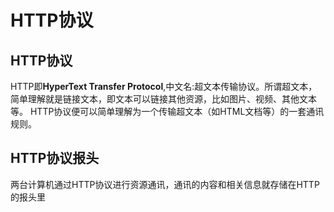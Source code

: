 # HTTP协议  
## HTTP协议
HTTP即**HyperText Transfer Protocol**,中文名:超文本传输协议。所谓超文本，简单理解就是链接文本，即文本可以链接其他资源，比如图片、视频、其他文本等。
HTTP协议便可以简单理解为一个传输超文本（如HTML文档等）的一套通讯规则。  
## HTTP协议报头  
两台计算机通过HTTP协议进行资源通讯，通讯的内容和相关信息就存储在HTTP的报头里  

